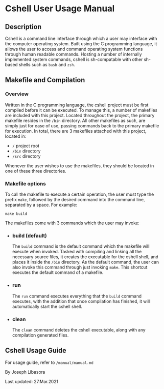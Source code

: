 # Cshell User Usage Manual


## Description
Cshell is a command line interface  through which a user may interface with the computer operating system. Built using the C programming language, it allows the user to access and command operating system functions through human readable commands. Hosting a number of internally implemented system commands, cshell is sh-compatable with other sh-based shells such as `bash` and `zsh`. 


## Makefile and Compilation


### Overview
Written in the C programming language, the cshell project must be first compiled before it can be executed. To manage this, a number of makefiles are included with this project. Located throughout the project, the primary makefile resides in the `/bin` directory. All other makefiles as such, are simply just for ease of use, passing commands back to the primary makefile for execution. In total, there are 3 makefiles attached with this project, located in: 
- `/` project root
- `/bin` directory
- `/src` directory

Whenever the user wishes to use the makefiles, they should be located in one of these three directories. 


### Makefile options
To call the makefile to execute a certain operation, the user must type the prefix `make`, followed by the desired command into the command line, separated by a space. For example:
```
make build
```

The makefiles come with 3 commands which the user may invoke:

- ### build (default)
   The `build` command is the default command which the makefile will execute when invoked. Tasked with compiling and linking all the necessary source files, it creates the executable for the cshell shell, and places it inside the `/bin` directory. As the default command, the user can also invoke this command through just invoking `make`. This shortcut executes the default command of a makefile.


- ### run
   The `run` command executes everything that the `build` command executes, with the addition that once compilation has finished, it will automatically start the cshell shell. 


- ### clean
   The `clean` command deletes the cshell executable, along with any compilation generated files.


## Cshell Usage Guide
For usage guide, refer to `/manual/manual.md`


By Joseph Libasora

Last updated: 27.Mar.2021
